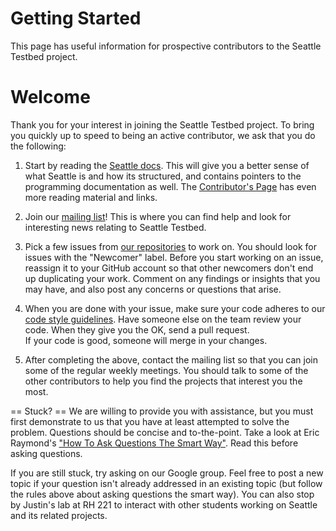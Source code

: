 # Getting Started

This page has useful information for prospective contributors to the Seattle 
Testbed project.

# Welcome
Thank you for your interest in joining the Seattle Testbed project.  To bring 
you quickly up to speed to being an active contributor, we ask that you do 
the following:

 1. Start by reading the [Seattle docs](../README.md). This will give you a 
 better sense of what Seattle is and how its structured, and contains pointers 
 to the programming documentation as well. The [Contributor's Page](ContributorsPage.md) 
has even more reading material and links.

 2. Join our [mailing list](https://groups.google.com/forum/?hl=en#!forum/seattle-devel)!
 This is where you can find help and look for interesting news relating to 
 Seattle Testbed.

 3. Pick a few issues from [our repositories](https://github.com/SeattleTestbed) 
 to work on.  You should look for issues with the "Newcomer" label.  Before you 
 start working on an issue, reassign it to your GitHub account so that other 
 newcomers don't end up duplicating your work.  Comment on any findings or 
 insights that you may have, and also post any concerns or questions that arise.  
 
 4. When you are done with your issue, make sure your code adheres to our 
 [code style guidelines](../Programming/CodingStyle.md).  Have someone else on 
 the team review your code.  When they give you the OK, send a pull request.  
 If your code is good, someone will merge in your changes.

 5. After completing the above, contact the mailing list so that you can join 
 some of the regular weekly meetings.  You should talk to some of the other 
 contributors to help you find the projects that interest you the most.


== Stuck? ==
We are willing to provide you with assistance, but you must first demonstrate 
to us that you have at least attempted to solve the problem.  Questions should 
be concise and to-the-point.  Take a look at Eric Raymond's 
["How To Ask Questions The Smart Way"](http://www.catb.org/esr/faqs/smart-questions.html). 
Read this before asking questions.

If you are still stuck, try asking on our Google group.  Feel free to post 
a new topic if your question isn't already addressed in an existing topic 
(but follow the rules above about asking questions the smart way).  You can 
also stop by Justin's lab at RH 221 to interact with other students working on 
Seattle and its related projects.
